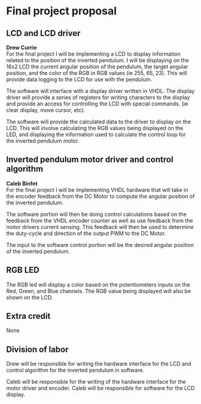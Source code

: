 # Final project proposal


## LCD and LCD driver

<b>Drew Currie</b><br>
For the final project I will be implementing a LCD to display information related to the position of the inverted pendulum. I will be displaying on the 16x2 LCD the current angular position of the pendulum, the target angular position, and the color of the RGB in RGB values (ie 255, 65, 23). This will provide data logging to the LCD for use with the pendulum.

The software will interface with a display driver written in VHDL. The display driver will provide a series of registers for writing characters to the display and provide an access for controlling the LCD with special commands. (ie clear display, move cursor, etc).

The software will provide the calculated data to the driver to display on the LCD. This will involve calculating the RGB values being displayed on the LED, and displaying the information used to calculate the control loop for the inverted pendulum motor.

## Inverted pendulum motor driver and control algorithm
<b>Caleb Binfet</b><br>
For the final project I will be implementing VHDL hardware that will take in the encoder feedback from the DC Motor to compute the angular position of the inverted pendulum.

The software portion will then be doing control calculations based on the feedback from the VHDL encoder counter as well as use feedback from the motor drivers current sensing. This feedback will then be used to determine the duty-cycle and direction of the output PWM to the DC Motor.

The input to the software control portion will be the desired angular position of the inverted pendulum.

## RGB LED
The RGB led will display a color based on the potentiometers inputs on the Red, Green, and Blue channels. The RGB value being displayed will also be shown on the LCD.

## Extra credit
None 

## Division of labor
Drew will be responsible for writing the hardware interface for the LCD and control algorithm for the inverted pendulum in software.

Caleb will be responsible for the writing of the hardware interface for the motor driver and encoder. Caleb will be responsible for software for the LCD display.